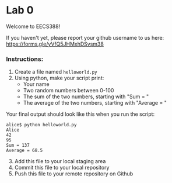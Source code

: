 # Lab 0

Welcome to EECS388!

If you haven't yet, please report your github username to us here: https://forms.gle/yVfQ5JHMxhDSvsm38

### Instructions:

1. Create a file named `helloworld.py`
2. Using python, make your script print:
    - Your name
    - Two random numbers between 0-100
    - The sum of the two numbers, starting with "Sum = "
    - The average of the two numbers, starting with "Average = "
    
  Your final output should look like this when you run the script:
  ```
  alice$ python helloworld.py
  Alice
  42
  95
  Sum = 137
  Average = 68.5
  ```
3. Add this file to your local staging area
4. Commit this file to your local repository
5. Push this file to your remote repository on Github
